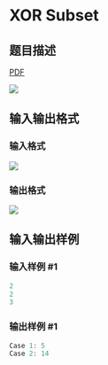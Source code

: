 # XOR Subset

## 题目描述

[problemUrl]: https://uva.onlinejudge.org/index.php?option=com_onlinejudge&Itemid=8&category=866&page=show_problem&problem=4916

[PDF](https://uva.onlinejudge.org/external/130/p13028.pdf)

![](https://cdn.luogu.com.cn/upload/vjudge_pic/UVA13028/0395c895227d98b21388bec8fab1c562e83cbb63.png)

## 输入输出格式

### 输入格式

![](https://cdn.luogu.com.cn/upload/vjudge_pic/UVA13028/87ab57e51f8cd2a7ed7bdf00ea6deea030229087.png)

### 输出格式

![](https://cdn.luogu.com.cn/upload/vjudge_pic/UVA13028/9032ac4e5071d11555eaf9b401c1e6e4d94f6031.png)

## 输入输出样例

### 输入样例 #1

```cpp
2
2
3
```


### 输出样例 #1

```cpp
Case 1: 5
Case 2: 14
```


